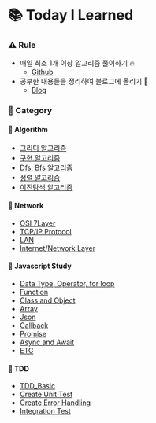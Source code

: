 # :books: Today I Learned

### :warning: Rule
- 매일 최소 1개 이상 알고리즘 풀이하기 :fire:
  - [Github](https://github.com/choidoorim/Algorithm)
- 공부한 내용들을 정리하여 블로그에 올리기 :memo:
  - [Blog](https://choidr.tistory.com/)

### :open_file_folder: Category
#### :pushpin: Algorithm
- [그리디 알고리즘](https://github.com/choidoorim/TIL/blob/main/Algorithm/20210615_Greedy.md)
- [구현 알고리즘](https://github.com/choidoorim/TIL/blob/main/Algorithm/20210617_implement.md)
- [Dfs, Bfs 알고리즘](https://github.com/choidoorim/TIL/blob/main/Algorithm/20210620_DfsBfs.md)
- [정렬 알고리즘](https://github.com/choidoorim/TIL/blob/main/Algorithm/20210621_sort.md)
- [이진탐색 알고리즘](https://github.com/choidoorim/TIL/blob/main/Algorithm/20210621_sort.md)

#### :pushpin: Network
- [OSI 7Layer](https://github.com/choidoorim/TIL/blob/main/CS/Network/20210810_OSI7.md)
- [TCP/IP Protocol](https://github.com/choidoorim/TIL/blob/main/CS/Network/20210814_TCPIP.md)
- [LAN](https://github.com/choidoorim/TIL/blob/main/CS/Network/20210815-LAN.md)
- [Internet/Network Layer]()

#### :pushpin: Javascript Study
- [Data Type, Operator, for loop](https://github.com/choidoorim/TIL/blob/main/Javascript/20210718_Operator.md)
- [Function](https://github.com/choidoorim/TIL/blob/main/Javascript/20210719_Function.md)
- [Class and Object](https://github.com/choidoorim/TIL/blob/main/Javascript/20210720_ClassObject.md)
- [Array](https://github.com/choidoorim/TIL/blob/main/Javascript/20210721_Array.md)
- [Json](https://github.com/choidoorim/TIL/blob/main/Javascript/20210722_Json.md)
- [Callback](https://github.com/choidoorim/TIL/blob/main/Javascript/20210723_Callback.md)
- [Promise](https://github.com/choidoorim/TIL/blob/main/Javascript/20210724_Promise.md)
- [Async and Await](https://github.com/choidoorim/TIL/blob/main/Javascript/20210724_AsyncAwait.md)
- [ETC](https://github.com/choidoorim/TIL/blob/main/Javascript/20210731_ETC.md)

#### :pushpin: TDD
- [TDD_Basic](https://github.com/choidoorim/TIL/blob/main/TDD/20210728.md)
- [Create Unit Test](https://github.com/choidoorim/TIL/blob/main/TDD/20210803.md)
- [Create Error Handling](https://github.com/choidoorim/TIL/blob/main/TDD/20210805.md)
- [Integration Test](https://github.com/choidoorim/TIL/blob/main/TDD/20210806.md)
